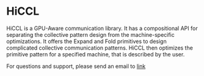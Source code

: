 # HiCCL

HiCCL is a GPU-Aware communication library. It has a compositional API for separating the collective pattern design from the machine-specific optimizations. It offers the Expand and Fold primitives to design complicated collective communication patterns. HiCCL then optimizes the primitive pattern for a specified machine, that is described by the user.

For questions and support, please send an email to [link](/uri)

